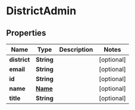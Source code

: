 
# DistrictAdmin

## Properties
Name | Type | Description | Notes
------------ | ------------- | ------------- | -------------
**district** | **String** |  |  [optional]
**email** | **String** |  |  [optional]
**id** | **String** |  |  [optional]
**name** | [**Name**](Name.md) |  |  [optional]
**title** | **String** |  |  [optional]




